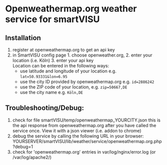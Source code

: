 # Openweathermap.org weather service for smartVISU

## Installation
1. register at openweathermap.org to get an api key
2. in SmartVISU config page 1. choose openweather.org, 2. enter your location (i.e. Köln) 3. enter your api key  
	Location can be entered in the following ways:
	* use latitude and longitude of your location e.g. `lat=50.93331&lon=6.95`
	* use the city ID provided by openweathermap.org e.g. `id=2886242`
	* use the ZIP code of your location, e.g. `zip=50667,DE`
	* use the city name e.g. `Köln,DE`

## Troubleshooting/Debug:
1. check for file smartVISU/temp/openweathermap_YOURCITY.json
	this is the api response from openweathermap.org after you have called the service once. 
	View it with a json viewer (i.e. addon to chrome)
2. debug the service by calling the following URL in your browser: YOURSERVER/smartVISU/lib/weather/service/openweathermap.org.php?debug=1
3. check for 'openweathermap.org' entries in var/log/nginx/error.log (or /var/log/apache2/)
